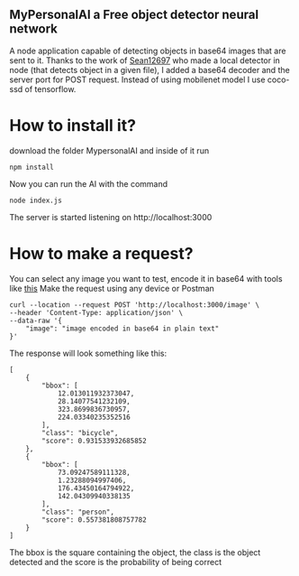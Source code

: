 ## MyPersonalAI a Free object detector neural network

A node application capable of detecting objects in base64 images that are sent to it.
Thanks to the work of [Sean12697](https://github.com/Sean12697/MobileNet-via-TensorFlowJS-in-NodeJS) who made a local detector in node (that detects object in a given file), I added a base64 decoder and the server port for POST request. Instead of using mobilenet model I use coco-ssd of tensorflow.
# How to install it?

download the folder MypersonalAI and inside of it run 

```
npm install 
```

Now you can run the AI with the command 

```
node index.js
```
The server is started listening on http://localhost:3000

# How to make a request?

You can select any image you want to test, encode it in base64 with tools like [this](https://base64.guru/converter/encode/image)
Make the request using any device or Postman

```
curl --location --request POST 'http://localhost:3000/image' \
--header 'Content-Type: application/json' \
--data-raw '{
    "image": "image encoded in base64 in plain text"
}'

```

The response will look something like this:




```
[
    {
        "bbox": [
            12.013011932373047,
            28.14077541232109,
            323.8699836730957,
            224.03340235352516
        ],
        "class": "bicycle",
        "score": 0.931533932685852
    },
    {
        "bbox": [
            73.09247589111328,
            1.23288094997406,
            176.43450164794922,
            142.04309940338135
        ],
        "class": "person",
        "score": 0.557381808757782
    }
]

```

The bbox is the square containing the object, the class is the object detected and the score is the probability of being correct
